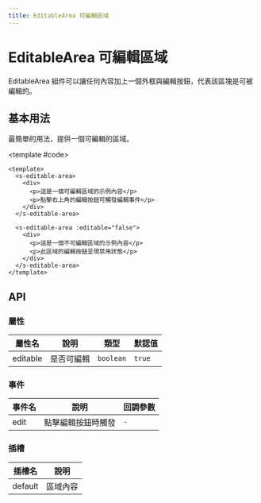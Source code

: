 ```yaml
---
title: EditableArea 可編輯區域
---
```


# EditableArea 可編輯區域

EditableArea 組件可以讓任何內容加上一個外框與編輯按鈕，代表該區塊是可被編輯的。

## 基本用法

最簡單的用法，提供一個可編輯的區域。

<Demo>
  <BasicDemo />
  
  <template #code>

```vue
<template>
  <s-editable-area>
    <div>
      <p>這是一個可編輯區域的示例內容</p>
      <p>點擊右上角的編輯按鈕可觸發編輯事件</p>
    </div>
  </s-editable-area>

  <s-editable-area :editable="false">
    <div>
      <p>這是一個不可編輯區域的示例內容</p>
      <p>此區域的編輯按鈕呈現禁用狀態</p>
    </div>
  </s-editable-area>
</template>
```

  </template>
</Demo>

## API

### 屬性

| 屬性名   | 說明       | 類型      | 默認值 |
| -------- | ---------- | --------- | ------ |
| editable | 是否可編輯 | `boolean` | `true` |

### 事件

| 事件名 | 說明               | 回調參數 |
| ------ | ------------------ | -------- |
| edit   | 點擊編輯按鈕時觸發 | `-`      |

### 插槽

| 插槽名  | 說明     |
| ------- | -------- |
| default | 區域內容 |

<script setup>
import { SConfigProvider } from '@/index'
import BasicDemo from '@/components/EditableArea/demos/BasicDemo.vue'
</script>
